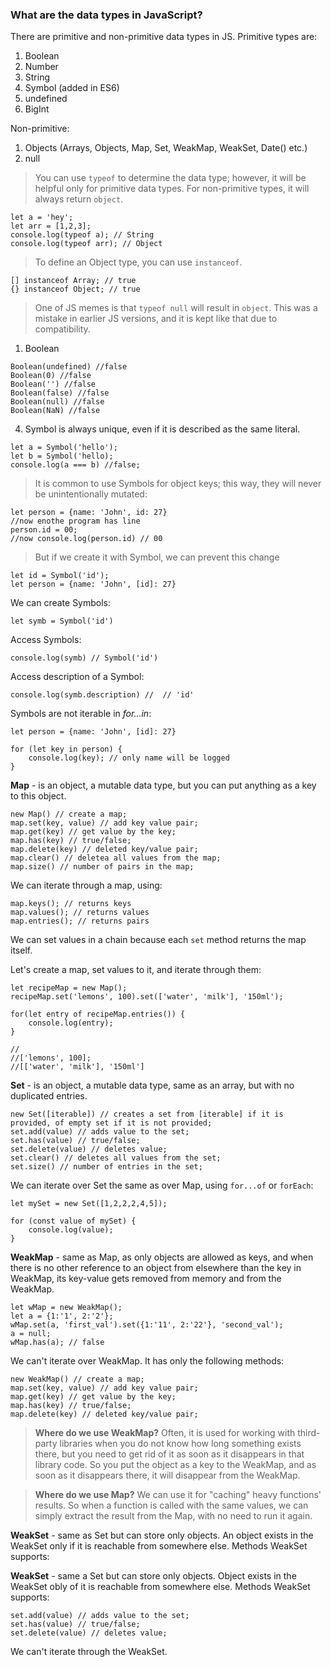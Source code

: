 ### What are the data types in JavaScript?

There are primitive and non-primitive data types in JS. Primitive types are:

1. Boolean
2. Number
3. String
4. Symbol (added in ES6)
5. undefined
6. BigInt

Non-primitive:

1. Objects (Arrays, Objects, Map, Set, WeakMap, WeakSet, Date() etc.)
2. null

> You can use `typeof` to determine the data type; however, it will be helpful only for primitive data types. For non-primitive types, it will always return `object`.

```
let a = 'hey';
let arr = [1,2,3];
console.log(typeof a); // String
console.log(typeof arr); // Object
```

> To define an Object type, you can use `instanceof`.

```
[] instanceof Array; // true
{} instanceof Object; // true
```


> One of JS memes is that `typeof null` will result in `object`. This was a mistake in earlier JS versions, and it is kept like that due to compatibility.

1. Boolean

```
Boolean(undefined) //false
Boolean(0) //false
Boolean('') //false
Boolean(false) //false
Boolean(null) //false
Boolean(NaN) //false
```

4. Symbol is always unique, even if it is described as the same literal.

```
let a = Symbol('hello');
let b = Symbol('hello);
console.log(a === b) //false;
```
> It is common to use Symbols for object keys; this way, they will never be unintentionally mutated:

```
let person = {name: 'John', id: 27}
//now enothe program has line
person.id = 00;
//now console.log(person.id) // 00
```
> But if we create it with Symbol, we can prevent this change

```
let id = Symbol('id');
let person = {name: 'John', [id]: 27}
```


We can create Symbols:

```
let symb = Symbol('id')
```
Access Symbols: 
```
console.log(symb) // Symbol('id')
```

Access description of a Symbol:
```
console.log(symb.description) //  // 'id'
```

Symbols are not iterable in *for...in*:
```
let person = {name: 'John', [id]: 27}

for (let key in person) {
    console.log(key); // only name will be logged
}
```


**Map** - is an object, a mutable data type, but you can put anything as a key to this object.

```
new Map() // create a map;
map.set(key, value) // add key value pair;
map.get(key) // get value by the key;
map.has(key) // true/false;
map.delete(key) // deleted key/value pair;
map.clear() // deletea all values from the map;
map.size() // number of pairs in the map;
```
We can iterate through a map, using:

```
map.keys(); // returns keys
map.values(); // returns values
map.entries(); // returns pairs
```
We can set values in a chain because each `set` method returns the map itself.

Let's create a map, set values to it, and iterate through them:

```
let recipeMap = new Map();
recipeMap.set('lemons', 100).set(['water', 'milk'], '150ml');

for(let entry of recipeMap.entries()) {
    console.log(entry); 
}

// 
//['lemons', 100];
//[['water', 'milk'], '150ml']

```


**Set** - is an object, a mutable data type, same as an array, but with no duplicated entries.

```
new Set([iterable]) // creates a set from [iterable] if it is provided, of empty set if it is not provided;
set.add(value) // adds value to the set;
set.has(value) // true/false;
set.delete(value) // deletes value;
set.clear() // deletes all values from the set;
set.size() // number of entries in the set;
```
We can iterate over Set the same as over Map, using `for...of` or `forEach`:

```
let mySet = new Set([1,2,2,2,4,5]);

for (const value of mySet) {
    console.log(value);
}
```

**WeakMap** - same as Map, as only objects are allowed as keys, and when there is no other reference to an object from elsewhere than the key in WeakMap, its key-value gets removed from memory and from the WeakMap.

```
let wMap = new WeakMap();
let a = {1:'1', 2:'2'};
wMap.set(a, 'first_val').set({1:'11', 2:'22'}, 'second_val');
a = null;
wMap.has(a); // false

```
We can't iterate over WeakMap. It has only the following methods:

```
new WeakMap() // create a map;
map.set(key, value) // add key value pair;
map.get(key) // get value by the key;
map.has(key) // true/false;
map.delete(key) // deleted key/value pair;
```

> **Where do we use WeakMap?**
> Often, it is used for working with third-party libraries when you do not know how long something exists there, but you need to get rid of it as soon as it disappears in that library code. So you put the object as a key to the WeakMap, and as soon as it disappears there, it will disappear from the WeakMap.

> **Where do we use Map?**
> We can use it for "caching" heavy functions' results. So when a function is called with the same values, we can simply extract the result from the Map, with no need to run it again.

**WeakSet** - same as Set but can store only objects. An object exists in the WeakSet only if it is reachable from somewhere else.
Methods WeakSet supports:


**WeakSet** - same a Set but can store only objects. Object exists in the WeakSet obly of it is reachable from somewhere else.
Methods WeakSet supports:
```
set.add(value) // adds value to the set;
set.has(value) // true/false;
set.delete(value) // deletes value;
```
We can't iterate through the WeakSet.
